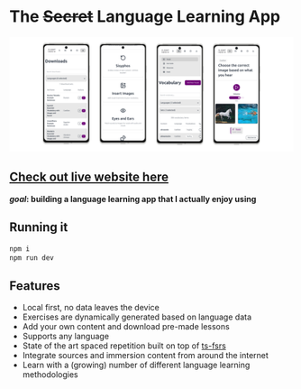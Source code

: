 # The ~~Secret~~ Language Learning App


![demo screenshot](/docs/img/demo.png)

## [Check out live website here](https://secret-language-app.netlify.app/)


***goal*: building a language learning app that I actually enjoy using**

## Running it

```
npm i
npm run dev
```

## Features

- Local first, no data leaves the device
- Exercises are dynamically generated based on language data
- Add your own content and download pre-made lessons
- Supports any language
- State of the art spaced repetition built on top of [ts-fsrs](https://github.com/open-spaced-repetition/ts-fsrs)
- Integrate sources and immersion content from around the internet
- Learn with a (growing) number of different language learning methodologies